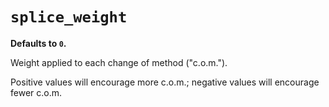 # `splice_weight`

**Defaults to `0`.**

Weight applied to each change of method ("c.o.m.").

Positive values will encourage more c.o.m.; negative values will encourage fewer c.o.m.

